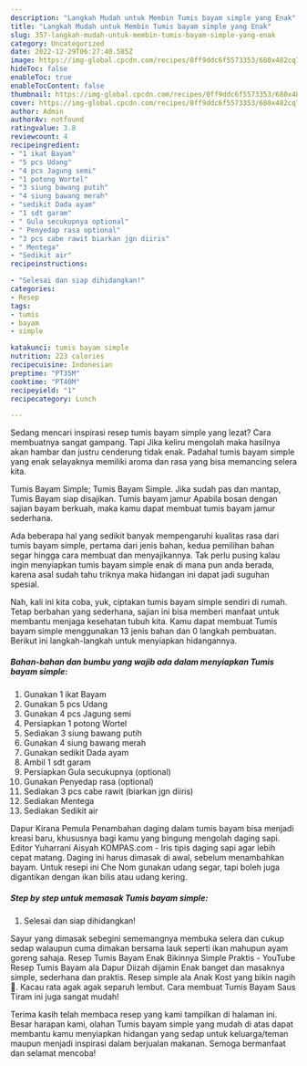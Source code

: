 ```yaml
---
description: "Langkah Mudah untuk Membin Tumis bayam simple yang Enak"
title: "Langkah Mudah untuk Membin Tumis bayam simple yang Enak"
slug: 357-langkah-mudah-untuk-membin-tumis-bayam-simple-yang-enak
category: Uncategorized
date: 2022-12-29T06:27:40.585Z
image: https://img-global.cpcdn.com/recipes/0ff9ddc6f5573353/680x482cq70/tumis-bayam-simple-foto-resep-utama.jpg
hideToc: false
enableToc: true
enableTocContent: false
thumbnail: https://img-global.cpcdn.com/recipes/0ff9ddc6f5573353/680x482cq70/tumis-bayam-simple-foto-resep-utama.jpg
cover: https://img-global.cpcdn.com/recipes/0ff9ddc6f5573353/680x482cq70/tumis-bayam-simple-foto-resep-utama.jpg
author: Admin
authorAv: notfound
ratingvalue: 3.8
reviewcount: 4
recipeingredient:
- "1 ikat Bayam"
- "5 pcs Udang"
- "4 pcs Jagung semi"
- "1 potong Wortel"
- "3 siung bawang putih"
- "4 siung bawang merah"
- "sedikit Dada ayam"
- "1 sdt garam"
- " Gula secukupnya optional"
- " Penyedap rasa optional"
- "3 pcs cabe rawit biarkan jgn diiris"
- " Mentega"
- "Sedikit air"
recipeinstructions:

- "Selesai dan siap dihidangkan!"
categories:
- Resep
tags:
- tumis
- bayam
- simple

katakunci: tumis bayam simple 
nutrition: 223 calories
recipecuisine: Indonesian
preptime: "PT35M"
cooktime: "PT40M"
recipeyield: "1"
recipecategory: Lunch

---
```



Sedang mencari inspirasi resep tumis bayam simple yang lezat? Cara membuatnya sangat gampang. Tapi Jika keliru mengolah maka hasilnya akan hambar dan justru cenderung tidak enak. Padahal tumis bayam simple yang enak selayaknya memiliki aroma dan rasa yang bisa memancing selera kita.


Tumis Bayam Simple; Tumis Bayam Simple. Jika sudah pas dan mantap, Tumis Bayam siap disajikan. Tumis bayam jamur Apabila bosan dengan sajian bayam berkuah, maka kamu dapat membuat tumis bayam jamur sederhana.

Ada beberapa hal yang sedikit banyak mempengaruhi kualitas rasa dari tumis bayam simple, pertama dari jenis bahan, kedua pemilihan bahan segar hingga cara membuat dan menyajikannya. Tak perlu pusing kalau ingin menyiapkan tumis bayam simple enak di mana pun anda berada, karena asal sudah tahu triknya maka hidangan ini dapat jadi suguhan spesial.


Nah, kali ini kita coba, yuk, ciptakan tumis bayam simple sendiri di rumah. Tetap berbahan yang sederhana, sajian ini bisa memberi manfaat untuk membantu menjaga kesehatan tubuh kita. Kamu dapat membuat Tumis bayam simple menggunakan 13 jenis bahan dan 0 langkah pembuatan. Berikut ini langkah-langkah untuk menyiapkan hidangannya.

<!--inarticleads1-->

##### Bahan-bahan dan bumbu yang wajib ada dalam menyiapkan Tumis bayam simple:

1. Gunakan 1 ikat Bayam
1. Gunakan 5 pcs Udang
1. Gunakan 4 pcs Jagung semi
1. Persiapkan 1 potong Wortel
1. Sediakan 3 siung bawang putih
1. Gunakan 4 siung bawang merah
1. Gunakan sedikit Dada ayam
1. Ambil 1 sdt garam
1. Persiapkan  Gula secukupnya (optional)
1. Gunakan  Penyedap rasa (optional)
1. Sediakan 3 pcs cabe rawit (biarkan jgn diiris)
1. Sediakan  Mentega
1. Sediakan Sedikit air


Dapur Kirana Pemula Penambahan daging dalam tumis bayam bisa menjadi kreasi baru, khususnya bagi kamu yang bingung mengolah daging sapi. Editor Yuharrani Aisyah KOMPAS.com - Iris tipis daging sapi agar lebih cepat matang. Daging ini harus dimasak di awal, sebelum menambahkan bayam. Untuk resepi ini Che Nom gunakan udang segar, tapi boleh juga digantikan dengan ikan bilis atau udang kering. 

<!--inarticleads2-->

##### Step by step untuk memasak Tumis bayam simple:


1. Selesai dan siap dihidangkan!

Sayur yang dimasak sebegini sememangnya membuka selera dan cukup sedap walaupun cuma dimakan bersama lauk seperti ikan mahupun ayam goreng sahaja. Resep Tumis Bayam Enak Bikinnya Simple Praktis - YouTube Resep Tumis Bayam ala Dapur Diizah dijamin Enak banget dan masaknya simple, sederhana dan praktis. Resep simple ala Anak Kost yang bikin nagih 🩶. Kacau rata agak agak separuh lembut. Cara membuat Tumis Bayam Saus Tiram ini juga sangat mudah! 

Terima kasih telah membaca resep yang kami tampilkan di halaman ini. Besar harapan kami, olahan Tumis bayam simple yang mudah di atas dapat membantu kamu menyiapkan hidangan yang sedap untuk keluarga/teman maupun menjadi inspirasi dalam berjualan makanan. Semoga bermanfaat dan selamat mencoba!
